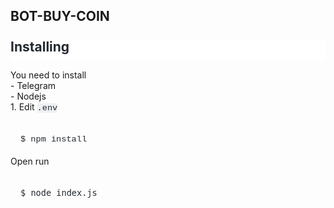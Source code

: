 <h2 style="text-align: left;"><b>BOT-BUY-COIN</b></h2><div><h2 style="background-color: white; border-bottom: 1px solid var(--color-border-secondary); box-sizing: border-box; color: #24292f; font-family: -apple-system, BlinkMacSystemFont, &quot;Segoe UI Variable&quot;, &quot;Segoe UI&quot;, system-ui, ui-sans-serif, Helvetica, Arial, sans-serif, &quot;Apple Color Emoji&quot;, &quot;Segoe UI Emoji&quot;; line-height: 1.25; margin-bottom: 16px; margin-top: 24px; padding-bottom: 0.3em;">Installing</h2></div><div>You need to install<br />- Telegram<br />- Nodejs</div><div>1. Edit&nbsp;<span style="background-color: rgba(175, 184, 193, 0.2); color: #24292f; font-family: ui-monospace, SFMono-Regular, &quot;SF Mono&quot;, Menlo, Consolas, &quot;Liberation Mono&quot;, monospace; font-size: 13.6px;">.env<br /></span><br /><pre style="border-radius: 6px; box-sizing: border-box; color: #24292f; font-family: ui-monospace, SFMono-Regular, &quot;SF Mono&quot;, Menlo, Consolas, &quot;Liberation Mono&quot;, monospace; font-size: 13.6px; line-height: 1.45; margin-bottom: 0px; margin-top: 0px; overflow-wrap: normal; overflow: auto; padding: 16px; word-break: normal;">$ npm install</pre></div><div>Open run</div><div><br /></div><div><pre style="border-radius: 6px; box-sizing: border-box; line-height: 1.45; margin-bottom: 0px; margin-top: 0px; overflow-wrap: normal; overflow: auto; padding: 16px; word-break: normal;"><span face="ui-monospace, SFMono-Regular, &quot;SF Mono&quot;, Menlo, Consolas, &quot;Liberation Mono&quot;, monospace" style="color: #24292f; font-size: 13.6px;">$ </span><span face="ui-monospace, SFMono-Regular, SF Mono, Menlo, Consolas, Liberation Mono, monospace" style="color: #24292f;"><span style="font-size: 13.6px;">node index.js</span></span></pre></div><div><br /></div>
